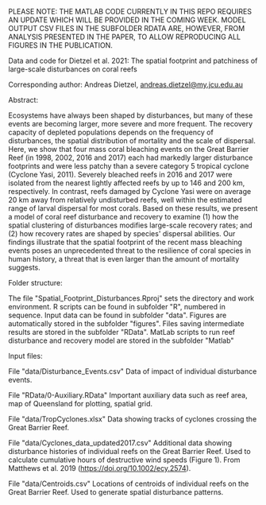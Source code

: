PLEASE NOTE: THE MATLAB CODE CURRENTLY IN THIS REPO REQUIRES AN UPDATE WHICH WILL BE PROVIDED IN THE COMING WEEK. MODEL OUTPUT CSV FILES IN THE SUBFOLDER RDATA ARE, HOWEVER, FROM ANALYSIS PRESENTED IN THE PAPER, TO ALLOW REPRODUCING ALL FIGURES IN THE PUBLICATION.

Data and code for Dietzel et al. 2021: The spatial footprint and patchiness of large-scale disturbances on coral reefs

Corresponding author: Andreas Dietzel, andreas.dietzel@my.jcu.edu.au

Abstract:

Ecosystems have always been shaped by disturbances, but many of these events are becoming larger, more severe and more frequent. The recovery capacity of depleted populations depends on the frequency of disturbances, the spatial distribution of mortality and the scale of dispersal. Here, we show that four mass coral bleaching events on the Great Barrier Reef (in 1998, 2002, 2016 and 2017) each had markedly larger disturbance footprints and were less patchy than a severe category 5 tropical cyclone (Cyclone Yasi, 2011). Severely bleached reefs in 2016 and 2017 were isolated from the nearest lightly affected reefs by up to 146 and 200 km, respectively. In contrast, reefs damaged by Cyclone Yasi were on average 20 km away from relatively undisturbed reefs, well within the estimated range of larval dispersal for most corals. Based on these results, we present a model of coral reef disturbance and recovery to examine (1) how the spatial clustering of disturbances modifies large-scale recovery rates; and (2) how recovery rates are shaped by species' dispersal abilities. Our findings illustrate that the spatial footprint of the recent mass bleaching events poses an unprecedented threat to the resilience of coral species in human history, a threat that is even larger than the amount of mortality suggests.

Folder structure:

The file "Spatial_Footprint_Disturbances.Rproj" sets the directory and work environment. 
R scripts can be found in subfolder "R", numbered in sequence. 
Input data can be found in subfolder "data". 
Figures are automatically stored in the subfolder "figures".
Files saving intermediate results are stored in the subfolder "RData".
MatLab scripts to run reef disturbance and recovery model are stored in the subfolder "Matlab"

Input files:

File "data/Disturbance_Events.csv"
Data of impact of individual disturbance events.

File "RData/0-Auxiliary.RData"
Important auxiliary data such as reef area, map of Queensland for plotting, spatial grid.

File "data/TropCyclones.xlsx" 
Data showing tracks of cyclones crossing the Great Barrier Reef.

File "data/Cyclones_data_updated2017.csv"
Additional data showing disturbance histories of individual reefs on the Great Barrier Reef. Used to calculate cumulative hours of destructive wind speeds (Figure 1). From Matthews et al. 2019 (https://doi.org/10.1002/ecy.2574). 

File "data/Centroids.csv"
Locations of centroids of individual reefs on the Great Barrier Reef. Used to generate spatial disturbance patterns. 
